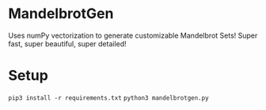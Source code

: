 # MandelbrotGen

Uses numPy vectorization to generate customizable Mandelbrot Sets!
Super fast, super beautiful, super detailed!

# Setup

`pip3 install -r requirements.txt`
`python3 mandelbrotgen.py`
